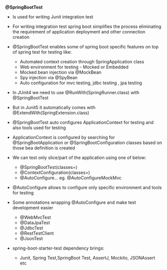 **@SpringBootTest**

* Is used for writing Junit integration test
* For writing integration test spring boot simplifies the process eliminating the requirement of application deployment and other connection creation
* @SpringBootTest enables some of spring boot specific features on top of spring test for testing like:
  * Automated context creation through SpringApplication class
  * Web environment for testing - Mocked or Embedded
  * Mocked bean injection via @MockBean
  * Spy injection via @SpyBean
  * Auto configuration for mvc testing, jdbc testing , jpa testing

* In JUnit4 we need to use @RunWith(SpringRunner.class) with @SpringBootTest
* But in Junit5 it automatically comes with @ExtendWith(SpringExtension.class)


* @SpringBootTest auto configures ApplicationContext for testing and also tools used for testing
* ApplicationContext is configured by searching for @SpringBootApplication or @SpringBootConfiguration classes based on those bea definition is created


* We can test only slice/part of the application using one of below:
  * @SpringBootTest(classes=)
  * @ContextConfiguration(classes=)
  * @AutoConfigure...   eg. @AutoConfigureMockMvc

* @AutoConfigure allows to configure only specific environment and tools for testing


* Some annotations wrapping @AutoConfigure and make test development easier
  * @WebMvcTest
  * @DataJpaTest
  * @JdbcTest
  * @RestTestClient
  * @JsonTest


* spring-boot-starter-test dependency brings:
  * Junit, Spring Test,SpringBoot Test, AssertJ, Mockito, JSONAssert etc